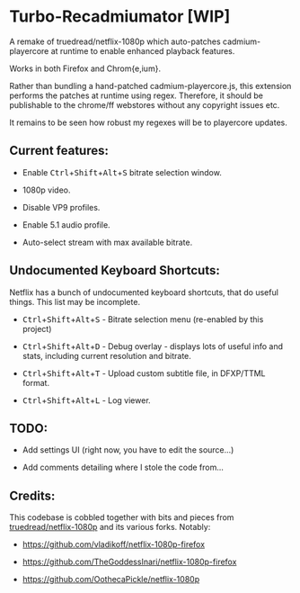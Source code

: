 # Turbo-Recadmiumator [WIP]
A remake of truedread/netflix-1080p which auto-patches cadmium-playercore at runtime to enable enhanced playback features.

Works in both Firefox and Chrom{e,ium}.

Rather than bundling a hand-patched cadmium-playercore.js, this extension
performs the patches at runtime using regex. Therefore, it should be publishable
to the chrome/ff webstores without any copyright issues etc.

It remains to be seen how robust my regexes will be to playercore updates.

## Current features:

- Enable <kbd>Ctrl</kbd>+<kbd>Shift</kbd>+<kbd>Alt</kbd>+<kbd>S</kbd> bitrate selection window.

- 1080p video.

- Disable VP9 profiles.

- Enable 5.1 audio profile.

- Auto-select stream with max available bitrate.

## Undocumented Keyboard Shortcuts:

Netflix has a bunch of undocumented keyboard shortcuts, that do useful things. This list may be incomplete.

- <kbd>Ctrl</kbd>+<kbd>Shift</kbd>+<kbd>Alt</kbd>+<kbd>S</kbd> - Bitrate selection menu (re-enabled by this project)

- <kbd>Ctrl</kbd>+<kbd>Shift</kbd>+<kbd>Alt</kbd>+<kbd>D</kbd> - Debug overlay - displays lots of useful info and stats, including current resolution and bitrate.

- <kbd>Ctrl</kbd>+<kbd>Shift</kbd>+<kbd>Alt</kbd>+<kbd>T</kbd> - Upload custom subtitle file, in DFXP/TTML format.

- <kbd>Ctrl</kbd>+<kbd>Shift</kbd>+<kbd>Alt</kbd>+<kbd>L</kbd> - Log viewer.

## TODO:

- Add settings UI (right now, you have to edit the source...)

- Add comments detailing where I stole the code from...

## Credits:

This codebase is cobbled together with bits and pieces from [truedread/netflix-1080p](https://github.com/truedread/netflix-1080p) and its various forks. Notably:

- https://github.com/vladikoff/netflix-1080p-firefox

- https://github.com/TheGoddessInari/netflix-1080p-firefox

- https://github.com/OothecaPickle/netflix-1080p
